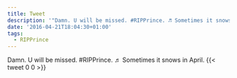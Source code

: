 ```yaml
---
title: Tweet
description: '"Damn. U will be missed. #RIPPrince. ♬ Sometimes it snows in April."'
date: '2016-04-21T18:04:30+01:00'
tags:
  - RIPPrince
---
```

Damn. U will be missed. #RIPPrince. ♬ Sometimes it snows in April.
      {{< tweet 0 0 >}}
    
